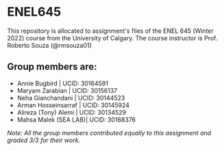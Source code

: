 # ENEL645
This repository is allocated to assignment's files of the ENEL 645 (Winter 2022) course from the University of Calgary. The course instructor is Prof. Roberto Souza (@rmsouza01)
## Group members are:
- Annie Bugbird        | UCID: 30164591
- Maryam Zarabian      | UCID: 30156137
- Neha Gianchandani    | UCID: 30144523
- Arman Hosseinsarraf  | UCID: 30145924
- Alireza (Tony) Alemi | UCID: 30134529
- Mahsa Malek (SEA LAB)| UCID: 30168376


*Note: All the group members contributed equally to this assignment and graded 3/3 for their work.*
